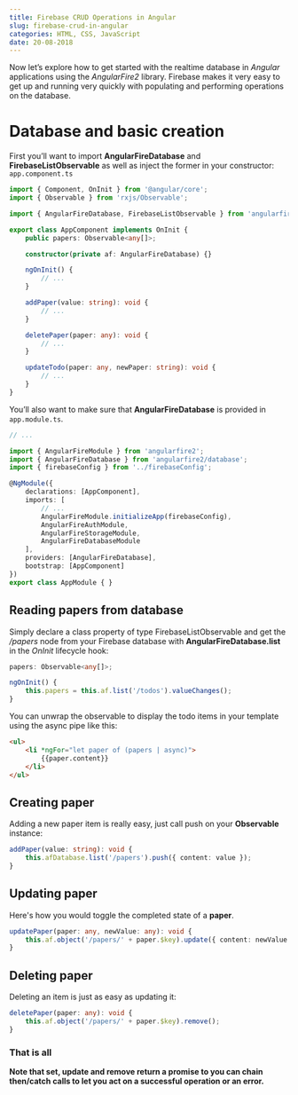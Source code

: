 ```yaml
---
title: Firebase CRUD Operations in Angular
slug: firebase-crud-in-angular
categories: HTML, CSS, JavaScript
date: 20-08-2018
---
```


Now let’s explore how to get started with the realtime database in *Angular* applications using the *AngularFire2* library. 
Firebase makes it very easy to get up and running very quickly with populating and performing operations on the database.

# Database and basic creation

First you’ll want to import **AngularFireDatabase** and **FirebaseListObservable** as well as inject the former in your constructor: `app.component.ts`

```typescript
import { Component, OnInit } from '@angular/core';
import { Observable } from 'rxjs/Observable';

import { AngularFireDatabase, FirebaseListObservable } from 'angularfire2/database';

export class AppComponent implements OnInit {
    public papers: Observable<any[]>;

    constructor(private af: AngularFireDatabase) {}

    ngOnInit() {
        // ...
    }

    addPaper(value: string): void {
        // ...
    }

    deletePaper(paper: any): void {
        // ...
    }

    updateTodo(paper: any, newPaper: string): void {
        // ...
    }
}
```

You’ll also want to make sure that **AngularFireDatabase** is provided in `app.module.ts`.

```typescript
// ...

import { AngularFireModule } from 'angularfire2';
import { AngularFireDatabase } from 'angularfire2/database';
import { firebaseConfig } from '../firebaseConfig';

@NgModule({
    declarations: [AppComponent],
    imports: [
        // ...
        AngularFireModule.initializeApp(firebaseConfig),
        AngularFireAuthModule,
        AngularFireStorageModule,
        AngularFireDatabaseModule
    ],
    providers: [AngularFireDatabase],
    bootstrap: [AppComponent]
})
export class AppModule { }
```

## Reading papers from database

Simply declare a class property of type FirebaseListObservable and get the */papers* node from your Firebase database with **AngularFireDatabase.list** in the *OnInit* lifecycle hook:

```typescript
papers: Observable<any[]>;

ngOnInit() {
    this.papers = this.af.list('/todos').valueChanges();
}
```

You can unwrap the observable to display the todo items in your template using the async pipe like this:

```html
<ul>
    <li *ngFor="let paper of (papers | async)">
        {{paper.content}}
    </li>
</ul>
```

## Creating paper

Adding a new paper item is really easy, just call push on your **Observable** instance:

```typescript
addPaper(value: string): void {
    this.afDatabase.list('/papers').push({ content: value });
}
```

## Updating paper

Here's how you would toggle the completed state of a __paper__.

```typescript
updatePaper(paper: any, newValue: any): void {
    this.af.object('/papers/' + paper.$key).update({ content: newValue });
}
```

## Deleting paper

Deleting an item is just as easy as updating it:

```typescript
deletePaper(paper: any): void {
    this.af.object('/papers/' + paper.$key).remove();
}
```

### That is all

**Note that __set__, __update__ and __remove__ return a promise to you can chain __then/catch__ calls to let you act on a successful operation or an error.**